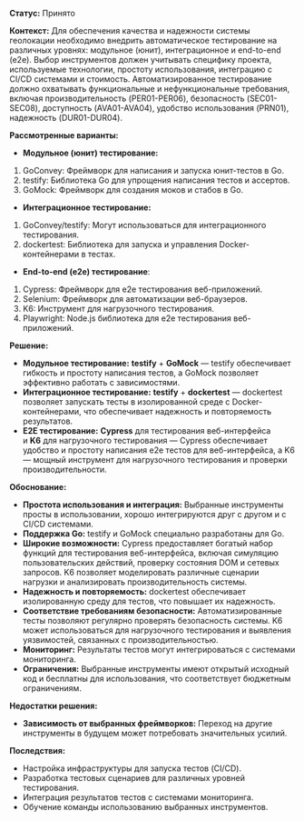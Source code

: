 **Статус:** Принято

**Контекст:**
Для обеспечения качества и надежности системы геолокации необходимо внедрить автоматическое тестирование на различных уровнях: модульное (юнит), интеграционное и end-to-end (e2e). Выбор инструментов должен учитывать специфику проекта, используемые технологии, простоту использования, интеграцию с CI/CD системами и стоимость. Автоматизированное тестирование должно охватывать функциональные и нефункциональные требования, включая производительность (PER01-PER06), безопасность (SEC01-SEC08), доступность (AVA01-AVA04), удобство использования (PRN01), надежность (DUR01-DUR04).

**Рассмотренные варианты:**
- **Модульное (юнит) тестирование:** 
1. GoConvey: Фреймворк для написания и запуска юнит-тестов в Go. 
2. testify: Библиотека Go для упрощения написания тестов и ассертов. 
3. GoMock: Фреймворк для создания моков и стабов в Go.

- **Интеграционное тестирование:**
1. GoConvey/testify: Могут использоваться для интеграционного тестирования. 
2. dockertest: Библиотека для запуска и управления Docker-контейнерами в тестах.

- **End-to-end (e2e) тестирование**: 
1. Cypress: Фреймворк для e2e тестирования веб-приложений. 
2. Selenium: Фреймворк для автоматизации веб-браузеров. 
3. K6: Инструмент для нагрузочного тестирования. 
4. Playwright: Node.js библиотека для e2e тестирования веб-приложений.

**Решение:**
- **Модульное тестирование:** **testify** + **GoMock** — testify обеспечивает гибкость и простоту написания тестов, а GoMock позволяет эффективно работать с зависимостями. 
- **Интеграционное тестирование:** **testify** + **dockertest** — dockertest позволяет запускать тесты в изолированной среде с Docker-контейнерами, что обеспечивает надежность и повторяемость результатов. 
- **E2E тестирование:** **Cypress** для тестирования веб-интерфейса и **K6** для нагрузочного тестирования — Cypress обеспечивает удобство и простоту написания e2e тестов для веб-интерфейса, а K6 — мощный инструмент для нагрузочного тестирования и проверки производительности.

**Обоснование:** 
- **Простота использования и интеграция:** Выбранные инструменты просты в использовании, хорошо интегрируются друг с другом и с CI/CD системами. 
- **Поддержка Go:** testify и GoMock специально разработаны для Go. 
- **Широкие возможности:** Cypress предоставляет богатый набор функций для тестирования веб-интерфейса, включая симуляцию пользовательских действий, проверку состояния DOM и сетевых запросов. K6 позволяет моделировать различные сценарии нагрузки и анализировать производительность системы. 
- **Надежность и повторяемость:** dockertest обеспечивает изолированную среду для тестов, что повышает их надежность. 
- **Соответствие требованиям безопасности:** Автоматизированные тесты позволяют регулярно проверять безопасность системы. K6 может использоваться для нагрузочного тестирования и выявления уязвимостей, связанных с производительностью. 
- **Мониторинг:** Результаты тестов могут интегрироваться с системами мониторинга. 
- **Ограничения:** Выбранные инструменты имеют открытый исходный код и бесплатны для использования, что соответствует бюджетным ограничениям. 

**Недостатки решения:** 
- **Зависимость от выбранных фреймворков:** Переход на другие инструменты в будущем может потребовать значительных усилий. 

**Последствия:** 
- Настройка инфраструктуры для запуска тестов (CI/CD). 
- Разработка тестовых сценариев для различных уровней тестирования. 
- Интеграция результатов тестов с системами мониторинга. 
- Обучение команды использованию выбранных инструментов.